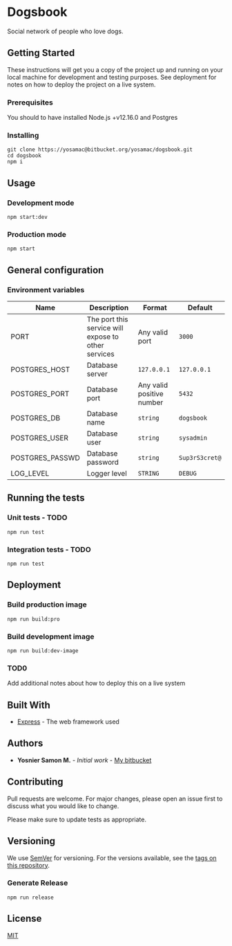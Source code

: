 # Dogsbook

Social network of people who love dogs. 

## Getting Started

These instructions will get you a copy of the project up and running on your local machine for development and testing purposes. See deployment for notes on how to deploy the project on a live system.

### Prerequisites

You should to have installed Node.js +v12.16.0 and Postgres

### Installing

```shell
git clone https://yosamac@bitbucket.org/yosamac/dogsbook.git
cd dogsbook
npm i 
```

## Usage

### Development mode

```shell
npm start:dev
```

### Production mode

```shell
npm start
```


## General configuration

### Environment variables

| Name            | Description                                                                         | Format                         | Default                |
| --------------- | ----------------------------------------------------------------------------------- | ------------------------------ | ---------------------- |
| PORT            | The port this service will expose to other services                                 | Any valid port                 |  `3000`                |
| POSTGRES_HOST   | Database server                                                                     | `127.0.0.1`                    | `127.0.0.1`            |
| POSTGRES_PORT   | Database port                                                                       | Any valid positive number      | `5432`                 |
| POSTGRES_DB     | Database name                                                                       | `string`                       | `dogsbook`             |
| POSTGRES_USER   | Database user                                                                       | `string`                       | `sysadmin`             |
| POSTGRES_PASSWD | Database password                                                                   | `string`                       | `Sup3rS3cret@`         |
| LOG_LEVEL       | Logger level                                                                        | `STRING`                       | `DEBUG`                |


## Running the tests

### Unit tests - TODO

```shell
npm run test 
```

### Integration tests - TODO
```shell
npm run test
```

## Deployment

### Build production image
```shell
npm run build:pro
```

### Build development image
```shell
npm run build:dev-image
```

### TOD0

Add additional notes about how to deploy this on a live system


## Built With

* [Express](https://expressjs.com/en/4x/api.html) - The web framework used

## Authors 

* **Yosnier Samon M.** - *Initial work* - [My bitbucket](https://bitbucket.org/%7Be62d0967-5a38-43c2-aeca-098e3af45787%7D/)

## Contributing
Pull requests are welcome. For major changes, please open an issue first to discuss what you would like to change.

Please make sure to update tests as appropriate.

## Versioning

We use [SemVer](http://semver.org/) for versioning. For the versions available, see the [tags on this repository](https://bitbucket.org/yosamac/dogsbook/branch/master/tags). 

### Generate Release

```shell
npm run release
```

## License
[MIT](https://choosealicense.com/licenses/mit/)
